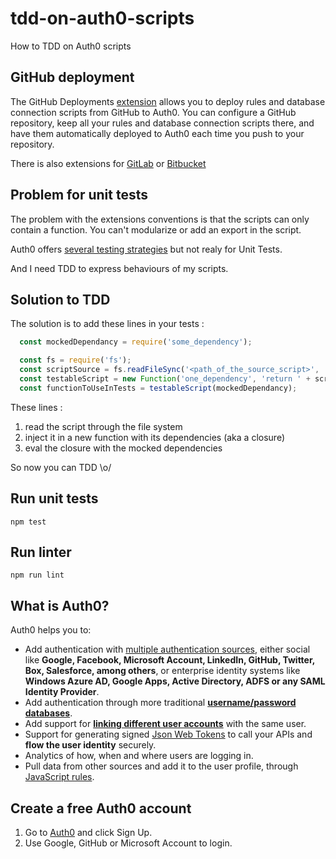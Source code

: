 # tdd-on-auth0-scripts
How to TDD on Auth0 scripts

## GitHub deployment

The GitHub Deployments [extension](https://auth0.com/docs/extensions/github-deploy) allows you to deploy rules and database connection scripts 
from GitHub to Auth0. You can configure a GitHub repository, keep all your rules and database connection scripts there, 
and have them automatically deployed to Auth0 each time you push to your repository.

There is also extensions for [GitLab](https://auth0.com/docs/extensions/gitlab-deploy) or [Bitbucket](https://auth0.com/docs/extensions/bitbucket-deploy)

## Problem for unit tests

The problem with the extensions conventions is that the scripts can only contain a function.
You can't modularize or add an export in the script.

Auth0 offers [several testing strategies](https://auth0.com/docs/support/testing) but not realy for Unit Tests.

And I need TDD to express behaviours of my scripts.

## Solution to TDD

The solution is to add these lines in your tests :

```javascript
  const mockedDependancy = require('some_dependency');

  const fs = require('fs');
  const scriptSource = fs.readFileSync('<path_of_the_source_script>', 'utf8');
  const testableScript = new Function('one_dependency', 'return ' + scriptSource + ';');
  const functionToUseInTests = testableScript(mockedDependancy);
```

These lines :

1. read the script through the file system
2. inject it in a new function with its dependencies (aka a closure)
3. eval the closure with the mocked dependencies

So now you can TDD \o/

## Run unit tests

```shell
npm test
```

## Run linter

```shell
npm run lint
```

## What is Auth0?

Auth0 helps you to:

* Add authentication with [multiple authentication sources](https://docs.auth0.com/identityproviders), either social like **Google, Facebook, Microsoft Account, LinkedIn, GitHub, Twitter, Box, Salesforce, among others**, or enterprise identity systems like **Windows Azure AD, Google Apps, Active Directory, ADFS or any SAML Identity Provider**.
* Add authentication through more traditional **[username/password databases](https://docs.auth0.com/mysql-connection-tutorial)**.
* Add support for **[linking different user accounts](https://docs.auth0.com/link-accounts)** with the same user.
* Support for generating signed [Json Web Tokens](https://docs.auth0.com/jwt) to call your APIs and **flow the user identity** securely.
* Analytics of how, when and where users are logging in.
* Pull data from other sources and add it to the user profile, through [JavaScript rules](https://docs.auth0.com/rules).

## Create a free Auth0 account

1. Go to [Auth0](https://auth0.com/signup) and click Sign Up.
2. Use Google, GitHub or Microsoft Account to login.
